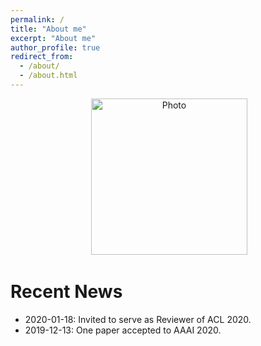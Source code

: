 ```yaml
---
permalink: /
title: "About me"
excerpt: "About me"
author_profile: true
redirect_from: 
  - /about/
  - /about.html
---
```


<p align="center">
  <img src="https://fsx928.github.io/images/landscape.png?raw=true" alt="Photo" style="height: 250px;"/> 
</p>



# Recent News
* 2020-01-18: Invited to serve as Reviewer of ACL 2020.
* 2019-12-13: One paper accepted to AAAI 2020.
